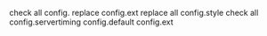 check all config.
replace config.ext 
replace all config.style
check all config.servertiming
config.default
config.ext
